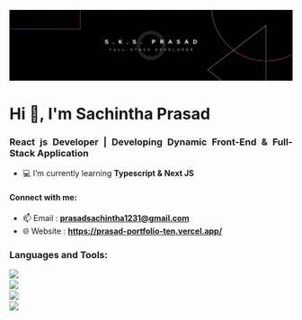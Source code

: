 ![logo](https://github.com/Sachintha-Prasad/Sachintha-Prasad/blob/main/profile%20background%20(2).png)

<h1 align="left">Hi 👋, I'm Sachintha Prasad </h1>
<h3 align="justify">React js Developer | Developing Dynamic Front-End & Full-Stack Application </h3>

- 💻 I’m currently learning **Typescript & Next JS**

  
<h4 align="left">Connect with me:</h4>

- 📫 Email : **prasadsachintha1231@gmail.com**
- 🌐 Website : **https://prasad-portfolio-ten.vercel.app/**


<h3 align="left">Languages and Tools:</h3>
<div align="left">
    <img src="https://skillicons.dev/icons?i=react,redux,nextjs,html,css,javascript,typescript,tailwind,bootstrap,sass" /><br>
    <img src="https://skillicons.dev/icons?i=nodejs,express,java,spring,c,firebase,mongodb,mysql" /><br>
    <img src="https://skillicons.dev/icons?i=figma,xd,vscode,git,github,postman" /> <br>   
    <img src="https://skillicons.dev/icons?i=vercel,flutter,firebase,jest" /> <br>   
</div>

